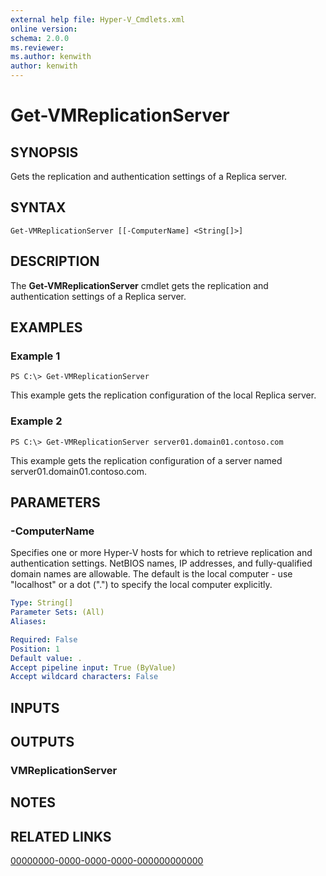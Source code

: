 ```yaml
---
external help file: Hyper-V_Cmdlets.xml
online version: 
schema: 2.0.0
ms.reviewer:
ms.author: kenwith
author: kenwith
---
```


# Get-VMReplicationServer

## SYNOPSIS
Gets the replication and authentication settings of a Replica server.

## SYNTAX

```
Get-VMReplicationServer [[-ComputerName] <String[]>]
```

## DESCRIPTION
The **Get-VMReplicationServer** cmdlet gets the replication and authentication settings of a Replica server.

## EXAMPLES

### Example 1
```
PS C:\> Get-VMReplicationServer
```

This example gets the replication configuration of the local Replica server.

### Example 2
```
PS C:\> Get-VMReplicationServer server01.domain01.contoso.com
```

This example gets the replication configuration of a server named server01.domain01.contoso.com.

## PARAMETERS

### -ComputerName
Specifies one or more Hyper-V hosts for which to retrieve replication and authentication settings.
NetBIOS names, IP addresses, and fully-qualified domain names are allowable.
The default is the local computer - use "localhost" or a dot (".") to specify the local computer explicitly.

```yaml
Type: String[]
Parameter Sets: (All)
Aliases: 

Required: False
Position: 1
Default value: .
Accept pipeline input: True (ByValue)
Accept wildcard characters: False
```

## INPUTS

## OUTPUTS

### VMReplicationServer

## NOTES

## RELATED LINKS

[00000000-0000-0000-0000-000000000000](00000000-0000-0000-0000-000000000000)


